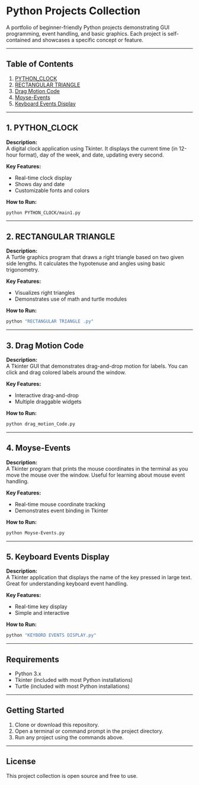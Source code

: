 # Python Projects Collection

A portfolio of beginner-friendly Python projects demonstrating GUI programming, event handling, and basic graphics. Each project is self-contained and showcases a specific concept or feature.

---

## Table of Contents

1. [PYTHON_CLOCK](#python_clock)
2. [RECTANGULAR TRIANGLE](#rectangular-triangle)
3. [Drag Motion Code](#drag-motion-code)
4. [Moyse-Events](#moyse-events)
5. [Keyboard Events Display](#keyboard-events-display)

---

## 1. PYTHON_CLOCK

**Description:**  
A digital clock application using Tkinter. It displays the current time (in 12-hour format), day of the week, and date, updating every second.

**Key Features:**
- Real-time clock display
- Shows day and date
- Customizable fonts and colors

**How to Run:**
```sh
python PYTHON_CLOCK/main1.py
```

---

## 2. RECTANGULAR TRIANGLE

**Description:**  
A Turtle graphics program that draws a right triangle based on two given side lengths. It calculates the hypotenuse and angles using basic trigonometry.

**Key Features:**
- Visualizes right triangles
- Demonstrates use of math and turtle modules

**How to Run:**
```sh
python "RECTANGULAR TRIANGLE .py"
```

---

## 3. Drag Motion Code

**Description:**  
A Tkinter GUI that demonstrates drag-and-drop motion for labels. You can click and drag colored labels around the window.

**Key Features:**
- Interactive drag-and-drop
- Multiple draggable widgets

**How to Run:**
```sh
python drag_motion_Code.py
```

---

## 4. Moyse-Events

**Description:**  
A Tkinter program that prints the mouse coordinates in the terminal as you move the mouse over the window. Useful for learning about mouse event handling.

**Key Features:**
- Real-time mouse coordinate tracking
- Demonstrates event binding in Tkinter

**How to Run:**
```sh
python Moyse-Events.py
```

---

## 5. Keyboard Events Display

**Description:**  
A Tkinter application that displays the name of the key pressed in large text. Great for understanding keyboard event handling.

**Key Features:**
- Real-time key display
- Simple and interactive

**How to Run:**
```sh
python "KEYBORD EVENTS DISPLAY.py"
```

---

## Requirements

- Python 3.x
- Tkinter (included with most Python installations)
- Turtle (included with most Python installations)

---

## Getting Started

1. Clone or download this repository.
2. Open a terminal or command prompt in the project directory.
3. Run any project using the commands above.

---

## License

This project collection is open source and free to use.
